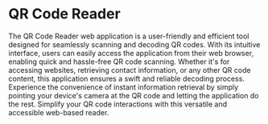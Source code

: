 # QR Code Reader
 
The QR Code Reader web application is a user-friendly and efficient tool designed for seamlessly scanning and decoding QR codes. With its intuitive interface, users can easily access the application from their web browser, enabling quick and hassle-free QR code scanning. Whether it's for accessing websites, retrieving contact information, or any other QR code content, this application ensures a swift and reliable decoding process. Experience the convenience of instant information retrieval by simply pointing your device's camera at the QR code and letting the application do the rest. Simplify your QR code interactions with this versatile and accessible web-based reader.
